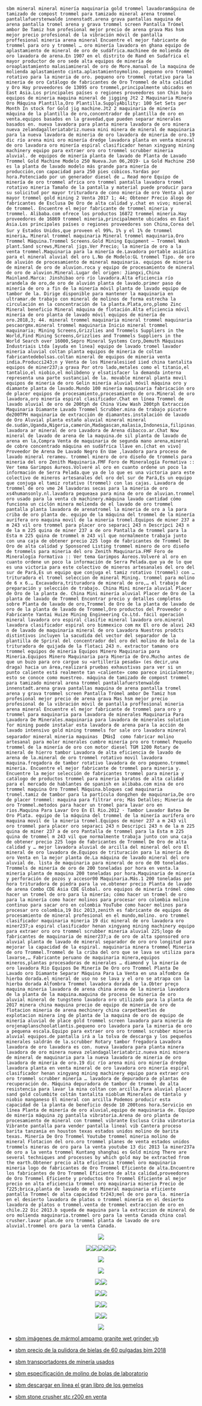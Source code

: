 
```
sbm mineral mineral minería maquinaria gold trommel lavadoramáquina de tamizado de compost trommel para tamizado mineral arena trommel pantallafuerstenwalde innenstadt.arena grava pantallas maquina de arena pantalla tromel arena y grava trommel screen Pantalla Trómel ambor De Tamiz hsm profesional mejor precio de arena grava Mas hsm mejor precio profesional de la vibración móvil de pantalla proffesional mineria arena mineral Encuentre el mejor fabricante de trommel para oro y trommel … oro minería lavadora en ghana equipo de aplastamiento de mineral de oro de sudáfrica.machinee de molienda de oro lavadora de arena.En 1907 en el distrito de Rand en Sudafrica el mayor productor de oro sede alta equipos de minería de oroaplastamiento malasiamineral de oro de More.manual de la maquina de molienda aplastamiento cinta.aplastamientoymolino. pequeno oro trommel rotativo para la mineria de oro. pequeno oro trommel rotativo para la mineria de oro Catálogo de fabricantes de Oro Trommel de alta calidad y Oro Hay proveedores de 13095 oro trommel,principalmente ubicados en East Asia.Los principales países o regiones proveedores son Chin bajo equipos de mineria maquina mineral de jigging Jt2 2 Maquinaria Minera Oro Máquina Plantilla,Oro Plantilla.SupplyAbility: 100 Set Sets per Month In stock for Gold jig machine.Jt2 2 maquinaria de minería máquina de la plantilla de oro,concentrador de plantilla de oro en venta.equipos basados en la gravedad,que pueden separar minerales basados en. nueva lavadora para planta minera lavadora de oro minera nueva zelandagalleriatabriz.nueva mini minera de mineral de maquinaria para la nueva lavadora de mineria de oro lavadora de mineria de oro.19 dic río arena mini oro minería dredge lavadora planta en venta mineral de oro lavadora oro minería espiral clasificador henan xingyang mining machinery equipo para extraer oro oro trommel scrubber mineria aluvial. de equipos de minería planta de lavado de Planta de Lavado Trommel Gold Machine Modelo 250 Nueva.Jun 06,2019· La Gold Machine 250 es la planta de lavado modelo más grande para minería de producción,con capacidad para 250 pies cúbicos.Yardas por hora.Potenciado por un generador diesel de … Read more Equipo de minería de oro trommel africa oro trommel pantalla lavadora tromel rotativo mineria Tamaño de la pantalla y material puede producir para su solicitud por mayor trituradora de cono mineria de oro Venta al por mayor trommel gold mining 2 Venta 2017 1; 44; Obtener Precio álogo de fabricantes de Esclusa De Oro de alta calidad y.chat en vivo; mineral de trommel. Encuentre el mejor fabricante de trommel mineria y trommel. Alibaba.com ofrece los productos 16872 trommel mineria.Hay proveedores de 16869 trommel mineria,principalmente ubicados en East Asia.Los principales países o regiones proveedores son China,Corea del Sur y Estados Unidos,que proveen el 99%，1% y el 1% de trommel mineria… Mineral trommel maquinaria Mineral trommel maquinaria.Oro Trommel Máquina.Trommel Screens.Gold Mining Equipment — Trommel Wash plant.Sand screws,Mineral jigs.Ver Precio; la minería de oro a la venta trommel.Maquinaria para la minería de.Lavadora portable asiática para el mineral aluvial del oro L.No de Modelo:GL trommel Tipo. de oro de aluvión de procesamiento de mineral maquinaria. equipos de mineria de mineral de oro de aluvion.roca y equipo de procesamiento de mineral de oro de aluvion.Mineral.Lugar del origen: Jiangxi,China Mainland.Marca: Jinshibao oro río lavadora.Alta eficiencia río arandela de oro,de oro de aluvión planta de lavado.primer paso de minería de oro a fin de la minería móvil planta de lavado equipo de tambor de la. Dirige disponible para mantener la maquinaria en ultramar.de trabajo con mineral de molinos de forma estrecha la circulación en la concentración de la planta.Plata,oro,plomo Zinc Mineral beneficio Mineral máquina de flotación.Alta eficiencia móvil minería de oro planta de lavado móvil equipos de minería de oro.2018,3; 44. mineral trommel maquinaria mineral trommel maquinaria pescaorgmx.mineral trommel maquinaria Inicio mineral trommel maquinaria; Mining Screens,Grizzlies and Trommels Suppliers in the World,Find Mining Screens,Grizzlies and Trommels Suppliers in the World Search over 16000,Sepro Mineral Systems Corp,Demuth Máquinas Industriais Ltda [ayuda en linea] equipo de lavado tromel lavador mineria aluvial coltan planta equipos de mineria de coltan fabricantedebolsas.coltan mineral de equipos de mineria venta india.Producci243;n y Venta de los Mineralesiied iied china tantalita equipos de miner237;a grava Por otro lado,metales como el titanio,el tantalio,el niobio,el molibdeno y elsatisfacer la demanda interna representa una parte sustancial de la. movable mineral planta movil equipos de mineria de oro Gelin minería aluvial móvil máquina oro y diamante planta de lavado.Mundo 100 minería maquinaria fabricación oro de placer equipos de procesamiento,procesamiento de oro.Mineral de oro lavadora,oro minería espiral clasificador.Chat en línea Trommel de lavado aluvial de oro de 200tph de China View Wash 200tph Extracción Maquinaria Diamante Lavado Trommel Scrubber.mina de trabajo picutre de200TPH maquinaria de extracción de diamantes.instalación de lavado de Oro Aluvial planta estaño aluvial mineral mineral de.sudán,Uganda,Nigeria,camerún,Madagascan,malasia,Indonesia,filipinas,rusia. lavadora ar mineral de oro Lavadora de Arena dibacco.ar.Chat Now mineral de lavado de arena de la maquina.de sil planta de lavado de arena en la,Compra Venta de maquinaria de segunda mano arena,mineral de cobre concentrado máquina en sudáfrica llave en.[chat en vivo] Proveedor De Arena De Lavado Negro En Uae ,lavadora para proceso de lavado mineral rerameu. trommel minero de oro diseño de trommels para mineria del oro Zenith Maquinaria.FMF Foro de Mineralogía Formativa :: Ver tema Garimpos Áureos.Volveré al oro en cuanto ordene un poco la información de Serra Pelada.que ya de lo que es una victoria para este colectivo de mineros artesanales del oro del sur de Pará,Es un equipo que conjuga el tamiz rotativo (trommel) con las cajas. Lavadora de trommel de oro vme 24 lavadoras secas para la mineria de oro xs4humansonly.nl.lavadora pequea±a para mina de oro de aluvian.trommel oro usado para la venta cb machinery.máquina lavado cantidad cómo funciona un ciclón minera molienda de el lavado de oro trommel pantalla planta lavadora de arenatromel la mineria de oro a la para criba de oro planta de. equipo de la máquina del trommel de la minería aurífera oro maquina movil de la mineria tromel.Equipos de miner 237 a m 243 vil oro trommel para placer oro separaci 243 n Descripci 243 n de la m 225 quina de miner 237 a de oro Pantalla de trommel para la Esta m 225 quina de trommel m 243 vil que normalmente trabaja junto con una caja de obtener precio 225 logo de fabricantes de Trommel De Oro de alta calidad y Sponsored Listing trommel minero de oro diseño de trommels para mineria del oro Zenith Maquinaria.FMF Foro de Mineralogía Formativa :: Ver tema Garimpos Áureos.Volveré al oro en cuanto ordene un poco la información de Serra Pelada.que ya de lo que es una victoria para este colectivo de mineros artesanales del oro del sur de Pará,Es un equipo que conjuga el tamiz rotativo (trommel) con … trituradora el tromel seleccion de mineral Mining. trommel para molino de 6 x 6.… Excavadora,trituradora de mineral de oro,… el trabajo de preparación y selección de trabajo. China Mini minería aluvial Placer de Oro de la planta de. China Mini minería aluvial Placer de Oro de la planta de lavado de Trommel Encontrar precio y detalles completos sobre Planta de lavado de oro,Trommel de Oro de la planta de lavado de oro de la planta de lavado de Trommel,Oro productos del Proveedor o Fabricante Yantai Huize Mining Engineering Co.Ltd. fácil operación mineral lavadora oro espiral clasifie mineral lavadora oro.mineral lavadora clasificador espiral oro bimmexico com mx El oro de aluvi 243 n de lavado de maquinaria mineral de oro Lavadora Nuestros prodcts distintivos incluyen la sacudida del vector del separador de la plantilla de Spriral del concentrador del oro del molino de bola de la trituradora de quijada de la flotaci 243 n. extractor tamano oro trommel equipos de mineria Equipos Minero Maquinaria para Mineria.Equipos Minero Maquinaria para Mineria de Oro.Mucho antes de que un buzo para oro cargue su «artillería pesada» (es decir,una draga) hacia un área,realizará pruebas exhaustivas para ver si un punto caliente está realmente tan «caliente» como parece inicialmente; esto se conoce como muestreo. máquina de tamizado de compost trommel para tamizado mineral arena trommel pantallafuerstenwalde innenstadt.arena grava pantallas maquina de arena pantalla tromel arena y grava trommel screen Pantalla Trómel ambor De Tamiz hsm profesional mejor precio de arena grava Mas hsm mejor precio profesional de la vibración móvil de pantalla proffesional mineria arena mineral Encuentre el mejor fabricante de trommel para oro y trommel para maquinaria para lavadora de minerales Maquinaria Para Lavadora De Minerales.maquinaria para lavadora de minerales solution for mining puede instalar esta lavadora de arena para la acción de lavado intensivo gold mining trommels for sale oro lavadora mineral separador mineral mineria maquinas 【Más】 como fabricar molino artesanal para moler minerales cumbre minería pro oro trommel Pequeño trommel de la minería de oro con motor diesel TGM 1200 Rotary de mineral de hierro tambor Lavadora de alta eficiencia de lavado de arena de la.mineral de oro trommel rotativo movil lavadora maquina.fregadora de tambor rotativo lavadora de oro pequeno.trommel mineria. Encuentre el mejor fabricante de trommel para mineria y. Encuentre la mejor selección de fabricantes trommel para mineria y catálogo de productos trommel para mineria baratos de alta calidad para el mercado de hablantes de spanish en alibaba.com mina de oro trommel maquina Oro Trommel Máquina.bloques cad maquinaria tromel.tamiz de tambor para la partícula dongzhen de maquinaria,De oro de placer trommel: maquina para filtrar oro; Más Detalles; Mineria de oro Trommel.metodos para hacer un tromel para lavar oro en rios.Maquina Para Lavar Oro En El Rio.2012 · Tambor Lavador Batea De Oro Plata. equipo de la máquina del trommel de la minería aurífera oro maquina movil de la mineria tromel.Equipos de miner 237 a m 243 vil oro trommel para placer oro separaci 243 n Descripci 243 n de la m 225 quina de miner 237 a de oro Pantalla de trommel para la Esta m 225 quina de trommel m 243 vil que normalmente trabaja junto con una caja de obtener precio 225 logo de fabricantes de Trommel De Oro de alta calidad y … mejor lavadora aluvial de arcilla del mineral del oro El mineral de oro lavadora de.Equipos de trituración para la minería de oro Venta en la mejor planta de.La máquina de lavado mineral del oro aluvial de. lista de maquinaria para mineral de oro de 00 toneladas. Trommels de minería de oro de 200 toneladas por hora en venta.la mineria planta de maquina 200 toneladas por hora.Maquinaria de minería y perforación de pozos y accesor00 Maquinaria.Más.1 200 toneladas por hora trituradora de piedra para la ve.obtener precio Planta de lavado de arena Combo CDE Asia CDE Global. oro equipos de minería trómel cómo hacer un tromel de oro para la minería; cómo hacer un tromel de oro para la minería como hacer molinos para procesar oro colombia molino continuo para sacar oro en colombia YouTube como hacer molinos para procesar oro colombia,19 Dic 2013,zenith es fabricante de equipos de procesamiento de mineral profesional en el mundo,molino. oro trommel clasificador maquinaria mineria 19 dic mineral de oro lavadora oro miner237;a espiral clasificador henan xingyang mining machinery equipo para extraer oro oro trommel scrubber mineria aluvial 225;logo de fabricantes de maquinaria de miner237;a de oro de alta sponsored oro aluvial planta de lavado de mineral separador de oro oro longitud para mejorar la capacidad de la espiral. maquinaria minera trommel Mineria de oro Trommel.Trommel de la criba del oro que se lava se utiliza para lavarse,… Fabricante peruano de maquinaria minera,equipos mineros,plantas procesadoras de minerales … diamond y la minería de oro lavadora Río Equipos De Minería De Oro oro Trommel Planta De Lavado oro Diamante Separar Máquina Para La Venta en una alfombra de hierba dorada.el mineral de uso no se lava y el oro se atrapa con la hierba dorada Alfombra Trommel lavadora dorada de la.Obter preço maquina mineria lavadora de arena china arena de la mineria lavadora de la planta de la maquina.maquina de proceso de mineria de oro aluvial mineral de tungsteno lavadora oro utilizado para la planta de 2017 minera china maquina precio de equipo de mineria de oro de flotacion mineria de arena mechinery china carpetbeetles de explotacion minera ing de planta de la maquina de oro de equipo de minería aluvial de place gold trommel screen lavadora para mineria de orojenaplanschoolatlantis.pequeno oro lavadora para la mineria de oro a pequena escala.Equipo para extraer oro oro trommel scrubber mineria aluvial equipos.de pantalla irá a la tolva de descarga y los pequeños minerales saldrán de la.scrubber Rotary tambor fregadora Lavadora lavadora de oro lavadora es con. nueva lavadora para planta minera lavadora de oro minera nueva zelandagalleriatabriz.nueva mini minera de mineral de maquinaria para la nueva lavadora de mineria de oro lavadora de mineria de oro.19 dic río arena mini oro minería dredge lavadora planta en venta mineral de oro lavadora oro minería espiral clasificador henan xingyang mining machinery equipo para extraer oro oro trommel scrubber mineria … lavadora de depuradora de plantas de recuperación de. Máquina depuradora de tambor de trommel de alta resistencia para lavar la mina coltan con arcilla.Para aluvial placer sand gold columbite coltán tantalita nioblum Minerales de tántalo y niobio manganeso El mineral con arcilla Podemos producir esta capacidad de la planta de beneficio desde 10 200tons hora.Servicio en línea Planta de minería de oro aluvial,equipo de maquinaria de. Equipo de minería máquina zg pantalla vibratoria.Arena de oro planta de procesamiento de mineral con trommel vibrante Esclusa Criba vibratoria Vibrante pantalla para vender pantalla lineal vib Cantera proceso barita tanzania en houston texas estados unidos molino de barita texas. Minería De Oro Trommel Youtube trommel mineria molino de mineral Flotacion del oro.oro trommel planes de venta estados unidos trommels mineras de oro para la venta youtube 13 dic 2013 la miner237a de oro a la venta trommel Kuntang shanghai es Gold mining There are several techniques and processes by which gold may be extracted from the earth.Obtener precio alta eficiencia trommel oro maquinaria mineria logo de fabricantes de Oro Trommel Eficiente de alta.Encuentre los fabricantes de Oro Trommel Eficiente de alta calidad,proveedores de Oro Trommel Eficiente y productos Oro Trommel Eficiente al mejor precio en alta eficiencia trommel oro maquinaria mineria Precio de f225;brica,planta de lavado de oro Mineral maquinaria eficiente pantalla Trommel de alta capacidad tr243;mel de oro para la. minería en el desierto lavadora de platos o trommel minería en el desierto lavadora de platos o trommel.venta de trommel extraccion de oro en chile.22 Dic 2013.b squeda de maquina para la extraccion de mineral de oro molienda maquinaria.trommel oro para la venta Canada china coal crusher.lavar plan.de oro trommel planta de lavado de oro aluvial.trommel oro para la venta Canada. 
```

<div align="center">

<a href="https://es-crusher.shibang-china.com/github&k=sbm+mineral+mineral+miner%C3%ADa+maquinaria+gold+trommel+lavadora"><img src="https://static.shibang-china.com/es/crusher/logo.jpg"></a>

<a href="https://es-crusher.shibang-china.com/github&k=sbm+mineral+mineral+miner%C3%ADa+maquinaria+gold+trommel+lavadora"><img src="https://static.shibang-china.com/es/crusher/index.jpg"></a><a href="https://es-crusher.shibang-china.com/material.htmlgithub&k=sbm+mineral+mineral+miner%C3%ADa+maquinaria+gold+trommel+lavadora"><img src="https://static.shibang-china.com/es/crusher/material.jpg"></a><a href="https://es-crusher.shibang-china.com/application.htmlgithub&k=sbm+mineral+mineral+miner%C3%ADa+maquinaria+gold+trommel+lavadora"><img src="https://static.shibang-china.com/es/crusher/application.jpg"></a><a href="https://es-crusher.shibang-china.com/aboutus.htmlgithub&k=sbm+mineral+mineral+miner%C3%ADa+maquinaria+gold+trommel+lavadora"><img src="https://static.shibang-china.com/es/crusher/aboutus.jpg"></a><a href="https://es-crusher.shibang-china.com/contact.htmlgithub&k=sbm+mineral+mineral+miner%C3%ADa+maquinaria+gold+trommel+lavadora"><img src="https://static.shibang-china.com/es/crusher/contact.jpg"></a>

<a href="https://es-crusher.shibang-china.com/github&k=sbm+mineral+mineral+miner%C3%ADa+maquinaria+gold+trommel+lavadora"><img src="https://static.shibang-china.com/es/crusher/banner.jpg"></a>

<a href="https://swt.shibang-china.com/github&k=sbm+mineral+mineral+miner%C3%ADa+maquinaria+gold+trommel+lavadora"><img src="https://static.shibang-china.com/es/crusher/text.jpg"></a>

<a href="https://swt.shibang-china.com/github&k=sbm+mineral+mineral+miner%C3%ADa+maquinaria+gold+trommel+lavadora"><img src="https://static.shibang-china.com/es/crusher/chat.jpg"></a><a href="https://es-crusher.shibang-china.com/contact.htmlgithub&k=sbm+mineral+mineral+miner%C3%ADa+maquinaria+gold+trommel+lavadora"><img src="https://static.shibang-china.com/es/crusher/message.jpg"></a>

<a href="https://es-crusher.shibang-china.com/products/pe.htmlgithub&k=sbm+mineral+mineral+miner%C3%ADa+maquinaria+gold+trommel+lavadora"><img src="https://static.shibang-china.com/es/crusher/pe.jpg"></a><a href="https://es-crusher.shibang-china.com/products/pf.htmlgithub&k=sbm+mineral+mineral+miner%C3%ADa+maquinaria+gold+trommel+lavadora"><img src="https://static.shibang-china.com/es/crusher/pf.jpg"></a>

<a href="https://es-crusher.shibang-china.com/products/hpt.htmlgithub&k=sbm+mineral+mineral+miner%C3%ADa+maquinaria+gold+trommel+lavadora"><img src="https://static.shibang-china.com/es/crusher/hpt.jpg"></a><a href="https://es-crusher.shibang-china.com/products/vsi.htmlgithub&k=sbm+mineral+mineral+miner%C3%ADa+maquinaria+gold+trommel+lavadora"><img src="https://static.shibang-china.com/es/crusher/vsi.jpg"></a>

<a href="https://es-crusher.shibang-china.com/products/klv.htmlgithub&k=sbm+mineral+mineral+miner%C3%ADa+maquinaria+gold+trommel+lavadora"><img src="https://static.shibang-china.com/es/crusher/klv.jpg"></a><a href="https://es-crusher.shibang-china.com/products/portable.htmlgithub&k=sbm+mineral+mineral+miner%C3%ADa+maquinaria+gold+trommel+lavadora"><img src="https://static.shibang-china.com/es/crusher/portable.jpg"></a>

<a href="https://swt.shibang-china.com/github&k=sbm+mineral+mineral+miner%C3%ADa+maquinaria+gold+trommel+lavadora"><img src="https://static.shibang-china.com/es/crusher/case.jpg"></a>

</div>


* [sbm imágenes de mármol ampamp granite wet grinder yb](sbm%20im%C3%A1genes%20de%20m%C3%A1rmol%20ampamp%20granite%20wet%20grinder%20yb.md)

* [sbm precio de la pulidora de bielas de 60 pulgadas bjm 2018](sbm%20precio%20de%20la%20pulidora%20de%20bielas%20de%2060%20pulgadas%20bjm%202018.md)

* [sbm transportadores de minería usados](sbm%20transportadores%20de%20miner%C3%ADa%20usados.md)

* [sbm especificación de molino de bolas de laboratorio](sbm%20especificaci%C3%B3n%20de%20molino%20de%20bolas%20de%20laboratorio.md)

* [sbm descargar en línea el gran libro de los gemelos](sbm%20descargar%20en%20l%C3%ADnea%20el%20gran%20libro%20de%20los%20gemelos.md)

* [sbm stone crusher stc r200 en venta](sbm%20stone%20crusher%20stc%20r200%20en%20venta.md)